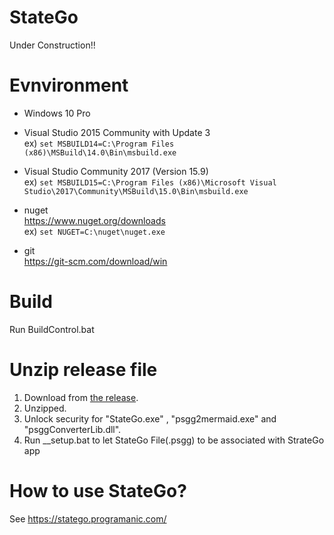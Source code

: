 # StateGo 

Under Construction!!

 
# Evnvironment

- Windows 10 Pro

- Visual Studio 2015 Community with Update 3  
ex) ```set MSBUILD14=C:\Program Files (x86)\MSBuild\14.0\Bin\msbuild.exe```

- Visual Studio Community 2017 (Version 15.9)  
ex) ```set MSBUILD15=C:\Program Files (x86)\Microsoft Visual Studio\2017\Community\MSBuild\15.0\Bin\msbuild.exe```

- nuget  
   https://www.nuget.org/downloads  
ex) ```set NUGET=C:\nuget\nuget.exe```

- git  
   https://git-scm.com/download/win

# Build

Run BuildControl.bat

# Unzip release file

1. Download from [the release](https://github.com/NNNIC/statego/tags).
2. Unzipped.
3. Unlock security for "StateGo.exe" , "psgg2mermaid.exe" and "psggConverterLib.dll".
4. Run __setup.bat to let StateGo File(.psgg) to be associated with StrateGo app

# How to use StateGo?

See https://statego.programanic.com/


